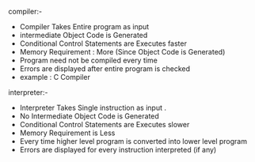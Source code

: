compiler:-
 * Compiler Takes Entire program as input
 * intermediate Object Code is Generated
 * Conditional Control Statements are Executes faster
 * Memory Requirement : More (Since Object Code is Generated)
 * Program need not be compiled every time
 * Errors are displayed after entire program is checked
 * example : C Compiler

 interpreter:-
 * Interpreter Takes Single instruction as input .
 * No Intermediate Object Code is Generated
 * Conditional Control Statements are Executes slower
 * Memory Requirement is Less
 * Every time higher level program is converted into lower level program
 * Errors are displayed for every instruction interpreted (if any)